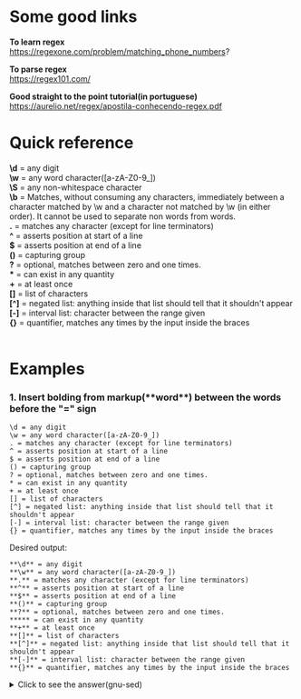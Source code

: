 # Some good links

**To learn regex**
<br>
https://regexone.com/problem/matching_phone_numbers?

**To parse regex**
<br>
https://regex101.com/

**Good straight to the point tutorial(in portuguese)**
<br>
https://aurelio.net/regex/apostila-conhecendo-regex.pdf


# Quick reference

**\d** = any digit
<br>
**\w** = any word character([a-zA-Z0-9_])
<br>
**\S** = any non-whitespace character
<br>
**\b** = Matches, without consuming any characters, immediately between a character matched by \w and a character not matched by \w (in either order). It cannot be used to separate non words from words.
<br>
**.** = matches any character (except for line terminators)
<br>
**^** = asserts position at start of a line
<br>
**$** = asserts position at end of a line
<br>
**()** = capturing group
<br>
**?** = optional, matches between zero and one times.
<br>
**\*** = can exist in any quantity
<br>
**+** = at least once
<br>
**[]** = list of characters
<br>
**[^]** = negated list: anything inside that list should tell that it shouldn't appear
<br>
**[-]** = interval list: character between the range given
<br>
**{}** = quantifier, matches any times by the input inside the braces
<br>
<br>

# Examples

### 1. Insert bolding from markup(\*\*word\**) between the words before the "=" sign

```
\d = any digit  
\w = any word character([a-zA-Z0-9_])  
. = matches any character (except for line terminators)
^ = asserts position at start of a line
$ = asserts position at end of a line
() = capturing group
? = optional, matches between zero and one times.
* = can exist in any quantity
+ = at least once
[] = list of characters
[^] = negated list: anything inside that list should tell that it shouldn't appear
[-] = interval list: character between the range given
{} = quantifier, matches any times by the input inside the braces
```
Desired output:

```
**\d** = any digit
**\w** = any word character([a-zA-Z0-9_])
**.** = matches any character (except for line terminators)
**^** = asserts position at start of a line
**$** = asserts position at end of a line
**()** = capturing group
**?** = optional, matches between zero and one times.
***** = can exist in any quantity
**+** = at least once
**[]** = list of characters
**[^]** = negated list: anything inside that list should tell that it shouldn't appear
**[-]** = interval list: character between the range given
**{}** = quantifier, matches any times by the input inside the braces
```

<details><summary>Click to see the answer(gnu-sed)</summary>
<p>

`sed -E 's/(^\S*)/**\1**/'`

`(^\S*)`: Using capturing group `"()"` matches any non-whitespace character, from zero to unlimited times;

`**\1**`: Get the captured group `\1`, and put "**" between it.

**improve**: check if it is possible to put a "\" if the captured group has a "*"(to not conflict the character * with the reserved * from markdown)
</p>
</details>
